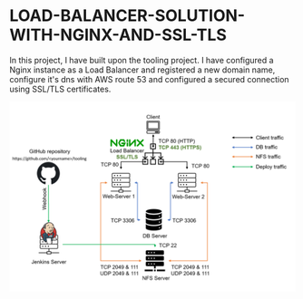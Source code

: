 # LOAD-BALANCER-SOLUTION-WITH-NGINX-AND-SSL-TLS


In this project, I have built upon the tooling project. I have configured a Nginx instance as a Load Balancer and registered a new domain name, configure it's dns with AWS route 53 and configured a secured connection using SSL/TLS certificates.


![walkthrough image](./images/a.png)
